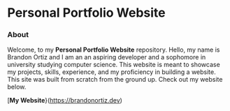 # Personal Portfolio Website

### About
Welcome, to my **Personal Portfolio Website** repository.
Hello, my name is Brandon Ortiz and I am an an aspiring developer and a sophomore in university studying computer science. This website is meant to showcase my projects, skills, experience, and my proficiency in building a website. This site was built from scratch from the ground up. Check out my website below. 

[**My Website**}(https://brandonortiz.dev)

